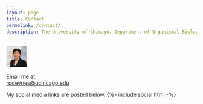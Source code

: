 ```yaml
---
layout: page
title: Contact
permalink: /contact/
description: The University of Chicago. Department of Organismal Biology & Anatomy. Sereno Lab. Researcher (Staff).
---
```


![Raina DeVries profile picture](/assets/Profile_May2023-TINY.png)

Email me at:<br>
<rpdevries@uchicago.edu>
<!--[rpdevries@uchicago.edu](mailto:rpdevries@uchicago.edu)-->

My social media links are posted below.
{%- include social.html -%}
